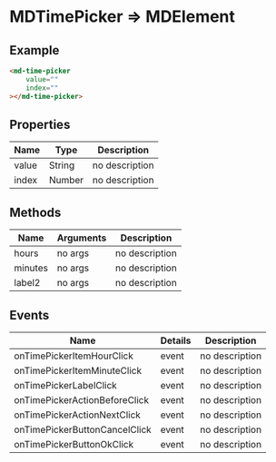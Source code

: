 # MDTimePicker => MDElement

## Example
```html
<md-time-picker
    value=""
    index=""
></md-time-picker>
```

## Properties
Name | Type | Description
--- | --- | ---
value | String | no description
index | Number | no description

## Methods
Name | Arguments | Description
--- | --- | ---
hours | no args | no description
minutes | no args | no description
label2 | no args | no description

## Events
Name | Details | Description
--- | --- | ---
onTimePickerItemHourClick | event | no description
onTimePickerItemMinuteClick | event | no description
onTimePickerLabelClick | event | no description
onTimePickerActionBeforeClick | event | no description
onTimePickerActionNextClick | event | no description
onTimePickerButtonCancelClick | event | no description
onTimePickerButtonOkClick | event | no description

